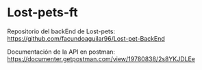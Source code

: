 # Lost-pets-ft

Repositorio del backEnd de Lost-pets: https://github.com/facundoaguilar96/Lost-pet-BackEnd

Documentación de la API en postman: https://documenter.getpostman.com/view/19780838/2s8YKJDLEe
